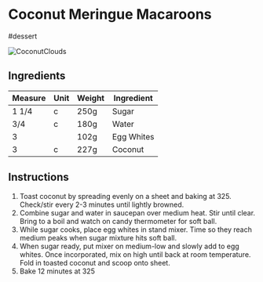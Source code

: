 # Coconut Meringue Macaroons

#dessert

![CoconutClouds](/img/recipes/coconutClouds.jpg)

## Ingredients

Measure | Unit | Weight | Ingredient
--------|------|--------|-----------
1 1/4 | c | 250g | Sugar
3/4 | c | 180g | Water
3 | | 102g | Egg Whites
3 | c | 227g | Coconut

## Instructions

1. Toast coconut by spreading evenly on a sheet and baking at 325. Check/stir every 2-3 minutes until lightly browned.
2. Combine sugar and water in saucepan over medium heat. Stir until clear. Bring to a boil and watch on candy thermometer for soft ball.
3. While sugar cooks, place egg whites in stand mixer. Time so they reach medium peaks when sugar mixture hits soft ball.
4. When sugar ready, put mixer on medium-low and slowly add to egg whites. Once incorporated, mix on high until back at room temperature. Fold in toasted coconut and scoop onto sheet.
5. Bake 12 minutes at 325
